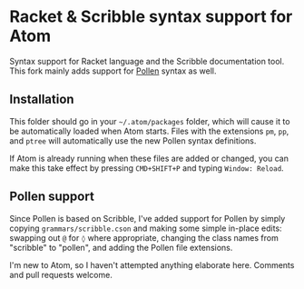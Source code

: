 # Racket & Scribble syntax support for Atom

Syntax support for Racket language and the Scribble documentation tool. This fork mainly adds support for [Pollen](http://pollenpub.com) syntax as well.

## Installation

This folder should go in your `~/.atom/packages` folder, which will cause it to be automatically loaded when Atom starts. Files with the extensions `pm`, `pp`, and `ptree` will automatically use the new Pollen syntax definitions.

If Atom is already running when these files are added or changed, you can make this take effect by pressing `CMD+SHIFT+P` and typing `Window: Reload`.

## Pollen support

Since Pollen is based on Scribble, I've added support for Pollen by simply copying `grammars/scribble.cson` and making some simple in-place edits: swapping out `@` for `◊` where appropriate, changing the class names from "scribble" to "pollen", and adding the Pollen file extensions.

I'm new to Atom, so I haven't attempted anything elaborate here. Comments and pull requests welcome.
